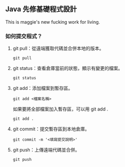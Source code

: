 ## Java 先修基礎程式設計
This is maggie's new fucking work for living.

### 如何提交程式？

1. git pull：從遠端獲取代碼並合併本地的版本。
    ```
    git pull
    ```

2. git status：查看倉庫當前的狀態，顯示有變更的檔案。
   ```
   git status
   ```

4. git add：添加檔案到暫存區。
   ```
   git add <檔案名稱>
   ```
   
   如果要將全部檔案加入暫存區，可以用 git add .
   ```
   git add .
   ```
   
5. git commit：提交暫存區到本地倉庫。
   ```
   git commit -m '<填寫提交說明>'
   ```

6. git push：上傳遠端代碼並合併。
   ```
   git push
   ```   
